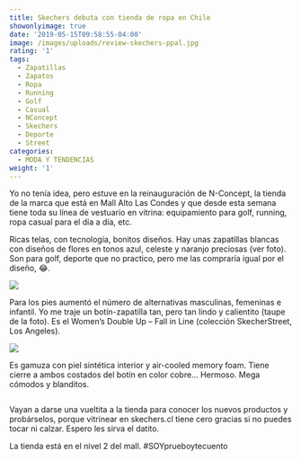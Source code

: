 ```yaml
---
title: Skechers debuta con tienda de ropa en Chile
showonlyimage: true
date: '2019-05-15T09:58:55-04:00'
image: /images/uploads/review-skechers-ppal.jpg
rating: '1'
tags:
  - Zapatillas
  - Zapatos
  - Ropa
  - Running
  - Golf
  - Casual
  - NConcept
  - Skechers
  - Deporte
  - Street
categories:
  - MODA Y TENDENCIAS
weight: '1'
---
```

Yo no tenía idea, pero estuve en la reinauguración de N-Concept, la tienda de la marca que está en Mall Alto Las Condes y que desde esta semana tiene toda su línea de vestuario en vitrina: equipamiento para golf, running, ropa casual para el día a día, etc.

<!--more-->

Ricas telas, con tecnología, bonitos diseños. Hay unas zapatillas blancas con diseños de flores en tonos azul, celeste y naranjo preciosas (ver foto). Son para golf, deporte que no practico, pero me las compraría igual por el diseño, 😂.

![](/images/uploads/img_5445.jpg)

Para los pies aumentó el número de alternativas masculinas, femeninas e infantil. Yo me traje un botín-zapatilla tan, pero tan lindo y calientito (taupe de la foto). Es el Women’s Double Up – Fall in Line (colección SkecherStreet, Los Angeles). 

![](/images/uploads/img_5381.jpg)

Es gamuza con piel sintética interior y air-cooled memory foam. Tiene cierre a ambos costados del botín en color cobre… Hermoso. Mega cómodos y blanditos.

![]()

Vayan a darse una vueltita a la tienda para conocer los nuevos productos y probárselos, porque vitrinear en skechers.cl tiene cero gracias si no puedes tocar ni calzar. Espero les sirva el datito.

La tienda está en el nivel 2 del mall. #SOYprueboytecuento
